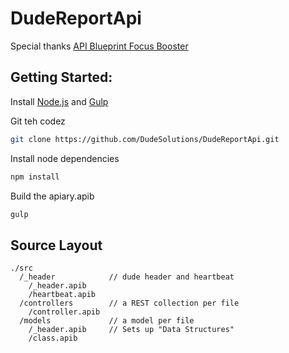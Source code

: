 # DudeReportApi

Special thanks [API Blueprint Focus Booster](https://github.com/saamo/api-blueprint-focus-booster)

## Getting Started:

Install [Node.js](https://nodejs.org) and [Gulp](http://gulpjs.com)

Git teh codez
```bash
git clone https://github.com/DudeSolutions/DudeReportApi.git
```

Install node dependencies
```bash
npm install
```

Build the apiary.apib
```bash
gulp
```

## Source Layout
```
./src
  /_header            // dude header and heartbeat
    /_header.apib     
    /heartbeat.apib   
  /controllers        // a REST collection per file
    /controller.apib  
  /models             // a model per file
    /_header.apib     // Sets up "Data Structures"
    /class.apib
```
